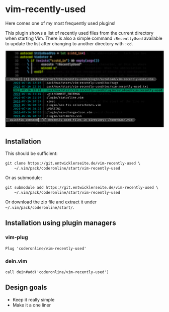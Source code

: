 # vim-recently-used

Here comes one of my most frequently used plugins!

This plugin shows a list of recently used files from the current directory when
starting Vim. There is also a simple command `:RecentlyUsed` available to
update the list after changing to another directory with `:cd`.

![screenshot](/screenshot.png)


## Installation

This should be sufficient:

    git clone https://git.entwicklerseite.de/vim-recently-used \
        ~/.vim/pack/coderonline/start/vim-recently-used

Or as submodule:

    git submodule add https://git.entwicklerseite.de/vim-recently-used \
        ~/.vim/pack/coderonline/start/vim-recently-used

Or download the zip file and extract it under `~/.vim/pack/coderonline/start/`.

## Installation using plugin managers

### vim-plug

    Plug 'coderonline/vim-recently-used'

### dein.vim

    call dein#add('coderonline/vim-recently-used')


## Design goals

* Keep it really simple
* Make it a one liner
